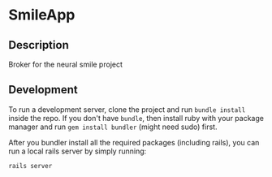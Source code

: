 # SmileApp
## Description
Broker for the neural smile project

## Development
To run a development server, clone the project and run `bundle install` inside the repo. If you don't have `bundle`, then install ruby with your package manager and run `gem install bundler` (might need sudo) first.

After you bundler install all the required packages (including rails), you can run a local rails server by simply running:

```
rails server
```

